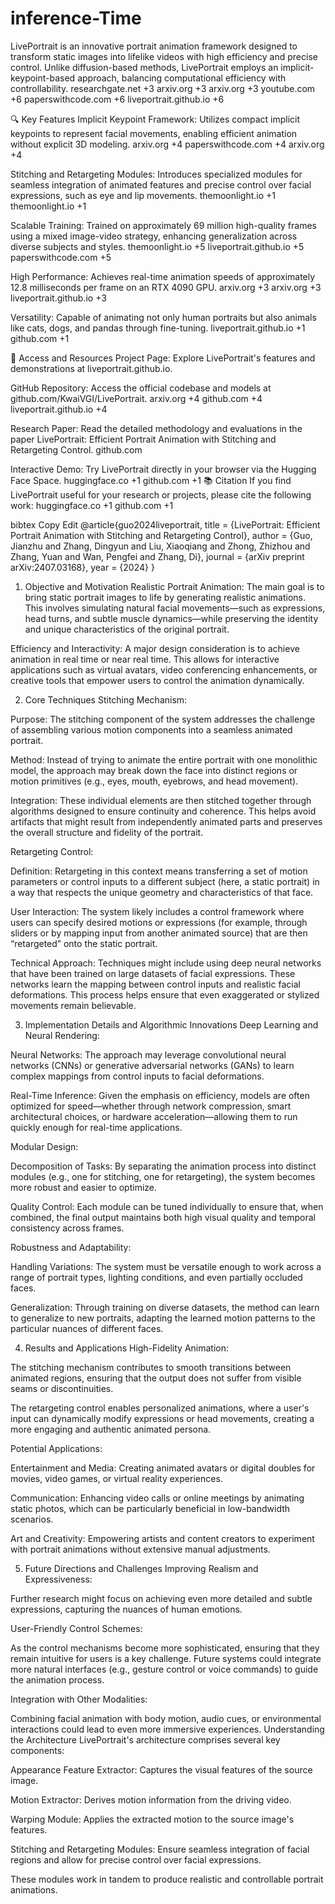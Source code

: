 # inference-Time
LivePortrait is an innovative portrait animation framework designed to transform static images into lifelike videos with high efficiency and precise control. Unlike diffusion-based methods, LivePortrait employs an implicit-keypoint-based approach, balancing computational efficiency with controllability.
researchgate.net
+3
arxiv.org
+3
arxiv.org
+3
youtube.com
+6
paperswithcode.com
+6
liveportrait.github.io
+6

🔍 Key Features
Implicit Keypoint Framework: Utilizes compact implicit keypoints to represent facial movements, enabling efficient animation without explicit 3D modeling.
arxiv.org
+4
paperswithcode.com
+4
arxiv.org
+4

Stitching and Retargeting Modules: Introduces specialized modules for seamless integration of animated features and precise control over facial expressions, such as eye and lip movements.
themoonlight.io
+1
themoonlight.io
+1

Scalable Training: Trained on approximately 69 million high-quality frames using a mixed image-video strategy, enhancing generalization across diverse subjects and styles.
themoonlight.io
+5
liveportrait.github.io
+5
paperswithcode.com
+5

High Performance: Achieves real-time animation speeds of approximately 12.8 milliseconds per frame on an RTX 4090 GPU.
arxiv.org
+3
arxiv.org
+3
liveportrait.github.io
+3

Versatility: Capable of animating not only human portraits but also animals like cats, dogs, and pandas through fine-tuning.
liveportrait.github.io
+1
github.com
+1

📄 Access and Resources
Project Page: Explore LivePortrait's features and demonstrations at liveportrait.github.io.

GitHub Repository: Access the official codebase and models at github.com/KwaiVGI/LivePortrait.
arxiv.org
+4
github.com
+4
liveportrait.github.io
+4

Research Paper: Read the detailed methodology and evaluations in the paper LivePortrait: Efficient Portrait Animation with Stitching and Retargeting Control.
github.com

Interactive Demo: Try LivePortrait directly in your browser via the Hugging Face Space.
huggingface.co
+1
github.com
+1
📚 Citation
If you find LivePortrait useful for your research or projects, please cite the following work:
huggingface.co
+1
github.com
+1

bibtex
Copy
Edit
@article{guo2024liveportrait,
  title   = {LivePortrait: Efficient Portrait Animation with Stitching and Retargeting Control},
  author  = {Guo, Jianzhu and Zhang, Dingyun and Liu, Xiaoqiang and Zhong, Zhizhou and Zhang, Yuan and Wan, Pengfei and Zhang, Di},
  journal = {arXiv preprint arXiv:2407.03168},
  year    = {2024}
}
1. Objective and Motivation
Realistic Portrait Animation:
The main goal is to bring static portrait images to life by generating realistic animations. This involves simulating natural facial movements—such as expressions, head turns, and subtle muscle dynamics—while preserving the identity and unique characteristics of the original portrait.

Efficiency and Interactivity:
A major design consideration is to achieve animation in real time or near real time. This allows for interactive applications such as virtual avatars, video conferencing enhancements, or creative tools that empower users to control the animation dynamically.

2. Core Techniques
Stitching Mechanism:

Purpose: The stitching component of the system addresses the challenge of assembling various motion components into a seamless animated portrait.

Method: Instead of trying to animate the entire portrait with one monolithic model, the approach may break down the face into distinct regions or motion primitives (e.g., eyes, mouth, eyebrows, and head movement).

Integration: These individual elements are then stitched together through algorithms designed to ensure continuity and coherence. This helps avoid artifacts that might result from independently animated parts and preserves the overall structure and fidelity of the portrait.

Retargeting Control:

Definition: Retargeting in this context means transferring a set of motion parameters or control inputs to a different subject (here, a static portrait) in a way that respects the unique geometry and characteristics of that face.

User Interaction: The system likely includes a control framework where users can specify desired motions or expressions (for example, through sliders or by mapping input from another animated source) that are then “retargeted” onto the static portrait.

Technical Approach: Techniques might include using deep neural networks that have been trained on large datasets of facial expressions. These networks learn the mapping between control inputs and realistic facial deformations. This process helps ensure that even exaggerated or stylized movements remain believable.

3. Implementation Details and Algorithmic Innovations
Deep Learning and Neural Rendering:

Neural Networks: The approach may leverage convolutional neural networks (CNNs) or generative adversarial networks (GANs) to learn complex mappings from control inputs to facial deformations.

Real-Time Inference: Given the emphasis on efficiency, models are often optimized for speed—whether through network compression, smart architectural choices, or hardware acceleration—allowing them to run quickly enough for real-time applications.

Modular Design:

Decomposition of Tasks: By separating the animation process into distinct modules (e.g., one for stitching, one for retargeting), the system becomes more robust and easier to optimize.

Quality Control: Each module can be tuned individually to ensure that, when combined, the final output maintains both high visual quality and temporal consistency across frames.

Robustness and Adaptability:

Handling Variations: The system must be versatile enough to work across a range of portrait types, lighting conditions, and even partially occluded faces.

Generalization: Through training on diverse datasets, the method can learn to generalize to new portraits, adapting the learned motion patterns to the particular nuances of different faces.

4. Results and Applications
High-Fidelity Animation:

The stitching mechanism contributes to smooth transitions between animated regions, ensuring that the output does not suffer from visible seams or discontinuities.

The retargeting control enables personalized animations, where a user's input can dynamically modify expressions or head movements, creating a more engaging and authentic animated persona.

Potential Applications:

Entertainment and Media: Creating animated avatars or digital doubles for movies, video games, or virtual reality experiences.

Communication: Enhancing video calls or online meetings by animating static photos, which can be particularly beneficial in low-bandwidth scenarios.

Art and Creativity: Empowering artists and content creators to experiment with portrait animations without extensive manual adjustments.

5. Future Directions and Challenges
Improving Realism and Expressiveness:

Further research might focus on achieving even more detailed and subtle expressions, capturing the nuances of human emotions.

User-Friendly Control Schemes:

As the control mechanisms become more sophisticated, ensuring that they remain intuitive for users is a key challenge. Future systems could integrate more natural interfaces (e.g., gesture control or voice commands) to guide the animation process.

Integration with Other Modalities:

Combining facial animation with body motion, audio cues, or environmental interactions could lead to even more immersive experiences.
Understanding the Architecture
LivePortrait's architecture comprises several key components:

Appearance Feature Extractor: Captures the visual features of the source image.

Motion Extractor: Derives motion information from the driving video.

Warping Module: Applies the extracted motion to the source image's features.

Stitching and Retargeting Modules: Ensure seamless integration of facial regions and allow for precise control over facial expressions.

These modules work in tandem to produce realistic and controllable portrait animations.






